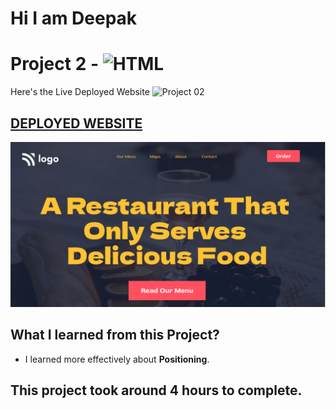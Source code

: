 # Hi I am Deepak 

# Project 2 -  ![HTML](https://img.shields.io/badge/HTML-CSS-yellow)

Here's the Live Deployed Website ![Project 02](https://img.shields.io/badge/project-02-brightgreen)

## [DEPLOYED WEBSITE](https://project01-portfolio.netlify.app/)

![Completed Website](./thumbnail.png)

## What I learned from this Project?

- I learned more effectively about  **Positioning**.

## This project took around **4 hours** to complete.
